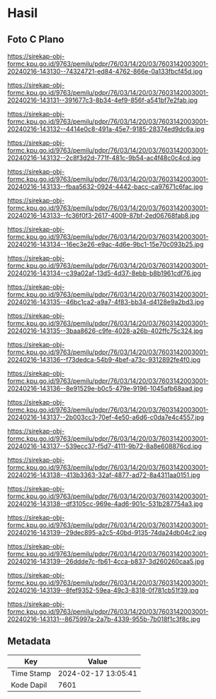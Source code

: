 # Hasil

## Foto C Plano

https://sirekap-obj-formc.kpu.go.id/9763/pemilu/pdpr/76/03/14/20/03/7603142003001-20240216-143130--74324721-ed84-4762-866e-0a133fbcf45d.jpg

https://sirekap-obj-formc.kpu.go.id/9763/pemilu/pdpr/76/03/14/20/03/7603142003001-20240216-143131--391677c3-8b34-4ef9-856f-a541bf7e2fab.jpg

https://sirekap-obj-formc.kpu.go.id/9763/pemilu/pdpr/76/03/14/20/03/7603142003001-20240216-143132--4414e0c8-491a-45e7-9185-28374ed9dc6a.jpg

https://sirekap-obj-formc.kpu.go.id/9763/pemilu/pdpr/76/03/14/20/03/7603142003001-20240216-143132--2c8f3d2d-771f-481c-9b54-ac4f48c0c4cd.jpg

https://sirekap-obj-formc.kpu.go.id/9763/pemilu/pdpr/76/03/14/20/03/7603142003001-20240216-143133--fbaa5632-0924-4442-bacc-ca97671c6fac.jpg

https://sirekap-obj-formc.kpu.go.id/9763/pemilu/pdpr/76/03/14/20/03/7603142003001-20240216-143133--fc36f0f3-2617-4009-87bf-2ed06768fab8.jpg

https://sirekap-obj-formc.kpu.go.id/9763/pemilu/pdpr/76/03/14/20/03/7603142003001-20240216-143134--16ec3e26-e9ac-4d6e-9bc1-15e70c093b25.jpg

https://sirekap-obj-formc.kpu.go.id/9763/pemilu/pdpr/76/03/14/20/03/7603142003001-20240216-143134--c39a02af-13d5-4d37-8ebb-b8b1961cdf76.jpg

https://sirekap-obj-formc.kpu.go.id/9763/pemilu/pdpr/76/03/14/20/03/7603142003001-20240216-143135--46bc1ca2-a9a7-4f83-bb34-d4128e9a2bd3.jpg

https://sirekap-obj-formc.kpu.go.id/9763/pemilu/pdpr/76/03/14/20/03/7603142003001-20240216-143135--3baa8626-c9fe-4028-a26b-402ffc75c324.jpg

https://sirekap-obj-formc.kpu.go.id/9763/pemilu/pdpr/76/03/14/20/03/7603142003001-20240216-143136--f73dedca-54b9-4bef-a73c-9312892fe4f0.jpg

https://sirekap-obj-formc.kpu.go.id/9763/pemilu/pdpr/76/03/14/20/03/7603142003001-20240216-143136--8e91529e-b0c5-479e-9196-1045afb68aad.jpg

https://sirekap-obj-formc.kpu.go.id/9763/pemilu/pdpr/76/03/14/20/03/7603142003001-20240216-143137--2b003cc3-70ef-4e50-a6d6-c0da7e4c4557.jpg

https://sirekap-obj-formc.kpu.go.id/9763/pemilu/pdpr/76/03/14/20/03/7603142003001-20240216-143137--539ecc37-f5d7-4111-9b72-8a8e608876cd.jpg

https://sirekap-obj-formc.kpu.go.id/9763/pemilu/pdpr/76/03/14/20/03/7603142003001-20240216-143138--413b3363-32af-4877-ad72-8a4311aa0151.jpg

https://sirekap-obj-formc.kpu.go.id/9763/pemilu/pdpr/76/03/14/20/03/7603142003001-20240216-143138--df3105cc-969e-4ad6-901c-531b287754a3.jpg

https://sirekap-obj-formc.kpu.go.id/9763/pemilu/pdpr/76/03/14/20/03/7603142003001-20240216-143139--29dec895-a2c5-40bd-9135-74da24db04c2.jpg

https://sirekap-obj-formc.kpu.go.id/9763/pemilu/pdpr/76/03/14/20/03/7603142003001-20240216-143139--26ddde7c-fb61-4cca-b837-3d260260caa5.jpg

https://sirekap-obj-formc.kpu.go.id/9763/pemilu/pdpr/76/03/14/20/03/7603142003001-20240216-143139--8fef9352-59ea-49c3-8318-0f781cb51f39.jpg

https://sirekap-obj-formc.kpu.go.id/9763/pemilu/pdpr/76/03/14/20/03/7603142003001-20240216-143131--8675997a-2a7b-4339-955b-7b018f1c3f8c.jpg


## Metadata

| Key        | Value               |
| ---------- | ------------------- |
| Time Stamp | 2024-02-17 13:05:41 |
| Kode Dapil | 7601                |



